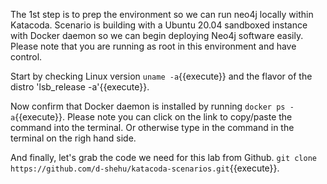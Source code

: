 The 1st step is to prep the environment so we can run neo4j locally within Katacoda. 
Scenario is building with a Ubuntu 20.04 sandboxed instance with Docker daemon so we can begin deploying Neo4j software easily. Please note that you are running as root in this environment and have control.

Start by checking Linux version `uname -a`{{execute}} and the flavor of the distro 'lsb_release -a'{{execute}}.

Now confirm that Docker daemon is installed by running `docker ps -a`{{execute}}. Please note you can click on the link to copy/paste the command into the terminal. Or otherwise type in the command in the terminal on the righ hand side.

And finally, let's grab the code we need for this lab from Github. `git clone https://github.com/d-shehu/katacoda-scenarios.git`{{execute}}. 


